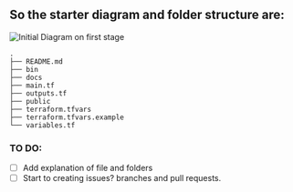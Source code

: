 ## So the starter diagram and folder structure are:

![Initial Diagram on first stage](https://github.com/codecloudmaster/cloudResumeChallengeAWS/assets/88540356/3e43b1fa-fc41-47ef-825b-7c3ccc1951d3)

```
.
├── README.md
├── bin
├── docs
├── main.tf
├── outputs.tf
├── public
├── terraform.tfvars
├── terraform.tfvars.example
└── variables.tf

```

### TO DO:

- [ ] Add explanation of file and folders
- [ ] Start to creating issues? branches and pull requests.